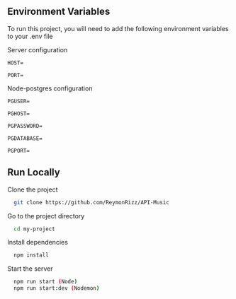

## Environment Variables

To run this project, you will need to add the following environment variables to your .env file

Server configuration

`HOST=`

`PORT=`

Node-postgres configuration

`PGUSER=`

`PGHOST=`

`PGPASSWORD=`

`PGDATABASE=`

`PGPORT=`



## Run Locally

Clone the project

```bash
  git clone https://github.com/ReymonRizz/API-Music
```

Go to the project directory

```bash
  cd my-project
```

Install dependencies

```bash
  npm install
```

Start the server

```bash
  npm run start (Node)
  npm run start:dev (Nodemon)
```

